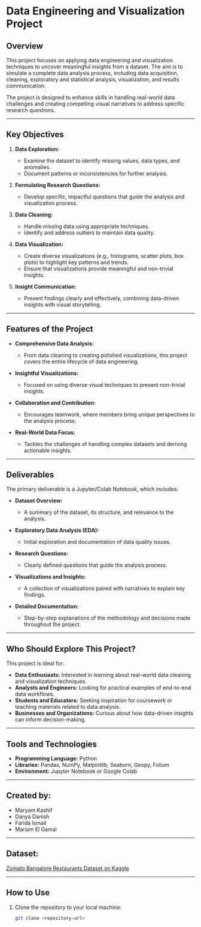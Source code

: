 # Data Engineering and Visualization Project

## Overview

This project focuses on applying data engineering and visualization techniques to uncover meaningful insights from a dataset. The aim is to simulate a complete data analysis process, including data acquisition, cleaning, exploratory and statistical analysis, visualization, and results communication.

The project is designed to enhance skills in handling real-world data challenges and creating compelling visual narratives to address specific research questions.

---

## Key Objectives

1. **Data Exploration:**
   - Examine the dataset to identify missing values, data types, and anomalies.
   - Document patterns or inconsistencies for further analysis.

2. **Formulating Research Questions:**
   - Develop specific, impactful questions that guide the analysis and visualization process.

3. **Data Cleaning:**
   - Handle missing data using appropriate techniques.
   - Identify and address outliers to maintain data quality.

4. **Data Visualization:**
   - Create diverse visualizations (e.g., histograms, scatter plots, box plots) to highlight key patterns and trends.
   - Ensure that visualizations provide meaningful and non-trivial insights.

5. **Insight Communication:**
   - Present findings clearly and effectively, combining data-driven insights with visual storytelling.

---

## Features of the Project

- **Comprehensive Data Analysis:**
  - From data cleaning to creating polished visualizations, this project covers the entire lifecycle of data engineering.
  
- **Insightful Visualizations:**
  - Focused on using diverse visual techniques to present non-trivial insights.

- **Collaboration and Contribution:**
  - Encourages teamwork, where members bring unique perspectives to the analysis process.

- **Real-World Data Focus:**
  - Tackles the challenges of handling complex datasets and deriving actionable insights.

---

## Deliverables

The primary deliverable is a Jupyter/Colab Notebook, which includes:
- **Dataset Overview:**
  - A summary of the dataset, its structure, and relevance to the analysis.
  
- **Exploratory Data Analysis (EDA):**
  - Initial exploration and documentation of data quality issues.

- **Research Questions:**
  - Clearly defined questions that guide the analysis process.

- **Visualizations and Insights:**
  - A collection of visualizations paired with narratives to explain key findings.

- **Detailed Documentation:**
  - Step-by-step explanations of the methodology and decisions made throughout the project.

---

## Who Should Explore This Project?

This project is ideal for:
- **Data Enthusiasts:** Interested in learning about real-world data cleaning and visualization techniques.
- **Analysts and Engineers:** Looking for practical examples of end-to-end data workflows.
- **Students and Educators:** Seeking inspiration for coursework or teaching materials related to data analysis.
- **Businesses and Organizations:** Curious about how data-driven insights can inform decision-making.

---

## Tools and Technologies

- **Programming Language:** Python
- **Libraries:** Pandas, NumPy, Matplotlib, Seaborn, Geopy, Folium
- **Environment:** Jupyter Notebook or Google Colab

---

## Created by:
- Maryam Kashif
- Danya Danish
- Farida Ismail
- Mariam El Gamal

---

## Dataset:

[Zomato Bangalore Restaurants Dataset on Kaggle](https://www.kaggle.com/datasets/himanshupoddar/zomato-bangalore-restaurants)

---

## How to Use

1. Clone the repository to your local machine:
   ```bash
   git clone <repository-url>
